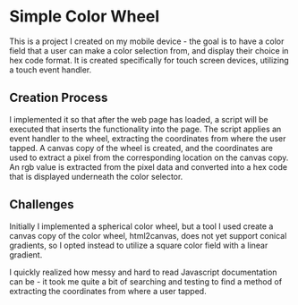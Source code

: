 # Simple Color Wheel 

This is a project I created on my mobile device - the goal is to have a color field that a user can make a color selection from, and display their choice in hex code format. It is created specifically for touch screen devices, utilizing a touch event handler.


## Creation Process 

I implemented it so that after the web page has loaded, a script will be executed that inserts the functionality into the page. The script applies an event handler to the wheel, extracting the coordinates from where the user tapped. A canvas copy of the wheel is created, and the coordinates are used to extract a pixel from the corresponding location on the canvas copy. An rgb value is extracted from the pixel data and converted into a hex code that is displayed underneath the color selector.


## Challenges 

Initially I implemented a spherical color wheel, but a tool I used create a canvas copy of the color wheel, html2canvas, does not yet support conical gradients, so I opted instead to utilize a square color field with a linear gradient.

I quickly realized how messy and hard to read Javascript documentation can be - it took me quite a bit of searching and testing to find a method of extracting the coordinates from where a user tapped.
